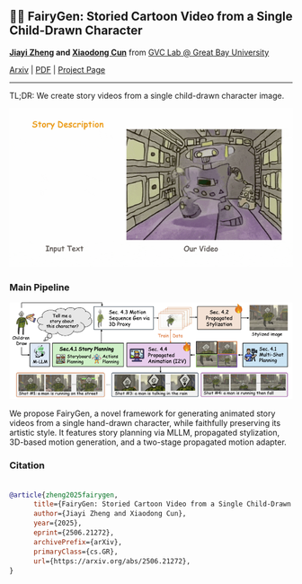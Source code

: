 ## 🧚‍♀️ FairyGen: Storied Cartoon Video from a Single Child-Drawn Character

<b>[Jiayi Zheng]() and [Xiaodong Cun](http://vinthony.github.io)</b> from [GVC Lab @ Great Bay University](http://gvclab.github.io)

[Arxiv](https://arxiv.org/abs/2506.21272) | [PDF](https://arxiv.org/pdf/2506.21272) | [Project Page](https://jayleejia.github.io/FairyGen/)

---

TL;DR: We create story videos from a single child-drawn character image.

![robot](assets/robot_adventure.gif)


### Main Pipeline 

![pipeline](assets/pipeline.png)

We propose FairyGen, a novel framework for generating animated story videos from a single hand-drawn character, while faithfully preserving its artistic style. It features story planning via MLLM, propagated stylization, 3D-based motion generation, and a two-stage propagated motion adapter.


### Citation

```bibtex

@article{zheng2025fairygen,
      title={FairyGen: Storied Cartoon Video from a Single Child-Drawn Character}, 
      author={Jiayi Zheng and Xiaodong Cun},
      year={2025},
      eprint={2506.21272},
      archivePrefix={arXiv},
      primaryClass={cs.GR},
      url={https://arxiv.org/abs/2506.21272}, 
}

```